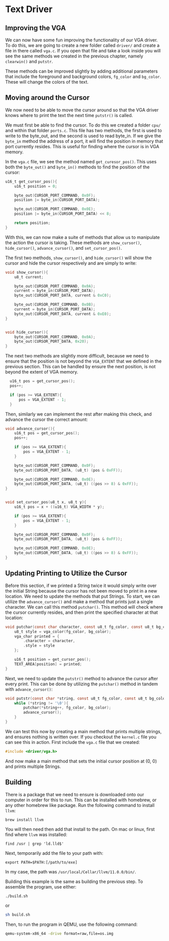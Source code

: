 # Text Driver

## Improving the VGA

We can now have some fun improving the functionality of our VGA driver. To do this, we are going to create a new folder called `driver/` and create a file in there called `vga.c`. If you open that file and take a look inside you will see the same methods we created in the previous chapter, namely `clearwin()` and `putstr`.

These methods can be improved slightly by adding additional parameters that include the foreground and background colors, `fg_color` and `bg_color`. These will change the colors of the text.

## Moving around the Cursor

We now need to be able to move the cursor around so that the VGA driver knows where to print the text the next time `putstr()` is called.

We must first be able to find the cursor. To do this we created a folder `cpu/` and within that folder `ports.c`. This file has two methods, the first is used to write to the byte_out, and the second is used to read byte_in. If we give the `byte_in` method the address of a port, it will find the position in memory that port currently resides. This is useful for finding where the cursor is in VGA memory.

In the `vga.c` file, we see the method named `get_curesor_pos()`. This uses both the `byte_out()` and `byte_in()` methods to find the position of the cursor:

```c
u16_t get_cursor_pos(){
    u16_t position = 0;

    byte_out(CURSOR_PORT_COMMAND, 0x0F);
    position |= byte_in(CURSOR_PORT_DATA);

    byte_out(CURSOR_PORT_COMMAND, 0x0E);
    position |= byte_in(CURSOR_PORT_DATA) << 8;

    return position;
}
```

With this, we can now make a suite of methods that allow us to manipulate the action the cursor is taking. These methods are `show_cursor()`, `hide_cursor()`, `advance_cursor()`, and `set_cursor_pos()`.

The first two methods, `show_cursor()`, and `hide_cursor()` will show the cursor and hide the cursor respectively and are simply to write:

```c
void show_cursor(){
    u8_t current;

    byte_out(CURSOR_PORT_COMMAND, 0x0A);
    current = byte_in(CURSOR_PORT_DATA);
    byte_out(CURSOR_PORT_DATA, current & 0xC0);

    byte_out(CURSOR_PORT_COMMAND, 0x0B);
    current = byte_in(CURSOR_PORT_DATA);
    byte_out(CURSOR_PORT_DATA, current & 0xE0);
}


void hide_cursor(){
    byte_out(CURSOR_PORT_COMMAND, 0x0A);
    byte_out(CURSOR_PORT_DATA, 0x20);
}
```

The next two methods are slightly more difficult, because we need to ensure that the position is not beyond the `VGA_EXTENT` that we defined in the previous section. This can be handled by ensure the next position, is not beyond the extent of VGA memory.

```c
  u16_t pos = get_cursor_pos();
  pos++;

  if (pos >= VGA_EXTENT){
      pos = VGA_EXTENT - 1;
  }
```

Then, similarly we can implement the rest after making this check, and advance the cursor the correct amount:

```c
void advance_cursor(){
    u16_t pos = get_cursor_pos();
    pos++;

    if (pos >= VGA_EXTENT){
        pos = VGA_EXTENT - 1;
    }

    byte_out(CURSOR_PORT_COMMAND, 0x0F);
    byte_out(CURSOR_PORT_DATA, (u8_t) (pos & 0xFF));

    byte_out(CURSOR_PORT_COMMAND, 0x0E);
    byte_out(CURSOR_PORT_DATA, (u8_t) ((pos >> 8) & 0xFF));
}


void set_cursor_pos(u8_t x, u8_t y){
    u16_t pos = x + ((u16_t) VGA_WIDTH * y);

    if (pos >= VGA_EXTENT){
        pos = VGA_EXTENT - 1;
    }

    byte_out(CURSOR_PORT_COMMAND, 0x0F);
    byte_out(CURSOR_PORT_DATA, (u8_t) (pos & 0xFF));

    byte_out(CURSOR_PORT_COMMAND, 0x0E);
    byte_out(CURSOR_PORT_DATA, (u8_t) ((pos >> 8) & 0xFF));
}
```

## Updating Printing to Utilize the Cursor

Before this section, if we printed a String twice it would simply write over the initial String because the cursor has not been moved to print in a new location. We need to update the methods that put Strings. To start, we can utilize the `advance_cursor()` and make a method that prints just a single character. We can call this method `putchar()`. This method will check where the cursor currently resides, and then print the specified character at that location:

```c
void putchar(const char character, const u8_t fg_color, const u8_t bg_color){
    u8_t style = vga_color(fg_color, bg_color);
    vga_char printed = {
        .character = character,
        .style = style
    };

    u16_t position = get_cursor_pos();
    TEXT_AREA[position] = printed;
}
```

Next, we need to update the `putstr()` method to advance the cursor after every print. This can be done by utilizing the `putchar()` method in tandem with `advance_cursor()`:

```c
void putstr(const char *string, const u8_t fg_color, const u8_t bg_color){
    while (*string != '\0'){
        putchar(*string++, fg_color, bg_color);
        advance_cursor();
    }
}
```

We can test this now by creating a main method that prints multiple strings, and ensures nothing is written over. If you checkout the `kernel.c` file you can see this in action. First include the `vga.c` file that we created:

```c
#include <driver/vga.h>
```

And now make a main method that sets the initial cursor position at (0, 0) and prints multiple Strings.

## Building

There is a package that we need to ensure is downloaded onto our computer in order for this to run. This can be installed with homebrew, or any other homebrew like package. Run the following command to install `llvm`:

```
brew install llvm
```

You will then need then add that install to the path. On mac or linux, first find where `llvm` was installed:

```
find /usr | grep 'ld.lld$'
```

Next, temporarily add the file to your path with:

```
export PATH=$PATH:[/path/to/exe]
```

In my case, the path was `/usr/local/Cellar/llvm/11.0.0/bin/`.

Building this example is the same as building the previous step. To
assemble the program, use either:

```sh
./build.sh
```

or

```sh
sh build.sh
```

Then, to run the program in QEMU, use the following command:

```sh
qemu-system-x86_64 -drive format=raw,file=os.img
```
